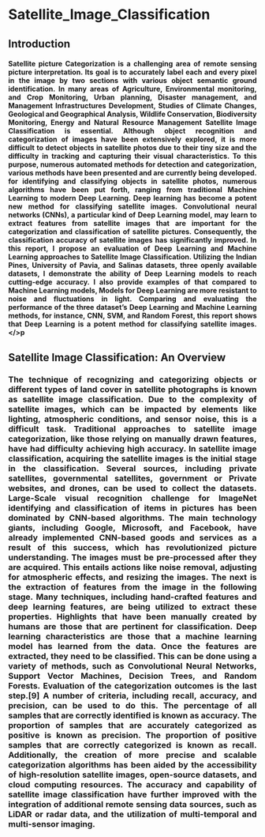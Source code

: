 # Satellite_Image_Classification
## Introduction
#### <p align="justify">Satellite picture Categorization is a challenging area of remote sensing picture interpretation. Its goal is to accurately label each and every pixel in the image by two sections with various object semantic ground identification. In many areas of Agriculture, Environmental monitoring, and Crop Monitoring, Urban planning, Disaster management, and Management Infrastructures Development, Studies of Climate Changes, Geological and Geographical Analysis, Wildlife Conservation, Biodiversity Monitoring, Energy and Natural Resource Management Satellite Image Classification is essential. Although object recognition and categorization of images have been extensively explored, it is more difficult to detect objects in satellite photos due to their tiny size and the difficulty in tracking and capturing their visual characteristics. To this purpose, numerous automated methods for detection and categorization, various methods have been presented and are currently being developed. for identifying and classifying objects in satellite photos, numerous algorithms have been put forth, ranging from traditional Machine Learning to modern Deep Learning. Deep learning has become a potent new method for classifying satellite images. Convolutional neural networks (CNNs), a particular kind of Deep Learning model, may learn to extract features from satellite images that are important for the categorization and classification of satellite pictures. Consequently, the classification accuracy of satellite images has significantly improved. In this report, I propose an evaluation of Deep Learning and Machine Learning approaches to Satellite Image Classification. Utilizing the Indian Pines, University of Pavia, and Salinas datasets, three openly available datasets, I demonstrate the ability of Deep Learning models to reach cutting-edge accuracy. I also provide examples of that compared to Machine Learning models, Models for Deep Learning are more resistant to noise and fluctuations in light. Comparing and evaluating the performance of the three dataset’s Deep Learning and Machine Learning methods, for instance, CNN, SVM, and Random Forest, this report shows that Deep Learning is a potent method for classifying satellite images.</>p
## Satellite Image Classification: An Overview
### <p align="justify">The technique of recognizing and categorizing objects or different types of land cover in satellite photographs is known as satellite image classification. Due to the complexity of satellite images, which can be impacted by elements like lighting, atmospheric conditions, and sensor noise, this is a difficult task. Traditional approaches to satellite image categorization, like those relying on manually drawn features, have had difficulty achieving high accuracy. In satellite image classification, acquiring the satellite images is the initial stage in the classification. Several sources, including private satellites, governmental satellites, government or Private websites, and drones, can be used to collect the datasets. Large-Scale visual recognition challenge for ImageNet identifying and classification of items in pictures has been dominated by CNN-based algorithms. The main technology giants, including Google, Microsoft, and Facebook, have already implemented CNN-based goods and services as a result of this success, which has revolutionized picture understanding. The images must be pre-processed after they are acquired. This entails actions like noise removal, adjusting for atmospheric effects, and resizing the images. The next is the extraction of features from the image in the following stage. Many techniques, including hand-crafted features and deep learning features, are being utilized to extract these properties. Highlights that have been manually created by humans are those that are pertinent for classification. Deep learning characteristics are those that a machine learning model has learned from the data. Once the features are extracted, they need to be classified. This can be done using a variety of methods, such as Convolutional Neural Networks, Support Vector Machines, Decision Trees, and Random Forests. Evaluation of the categorization outcomes is the last step.[9] A number of criteria, including recall, accuracy, and precision, can be used to do this. The percentage of all samples that are correctly identified is known as accuracy. The proportion of samples that are accurately categorized as positive is known as precision. The proportion of positive samples that are correctly categorized is known as recall. Additionally, the creation of more precise and scalable categorization algorithms has been aided by the accessibility of high-resolution satellite images, open-source datasets, and cloud computing resources. The accuracy and capability of satellite image classification have further improved with the integration of additional remote sensing data sources, such as LiDAR or radar data, and the utilization of multi-temporal and multi-sensor imaging.</p>
